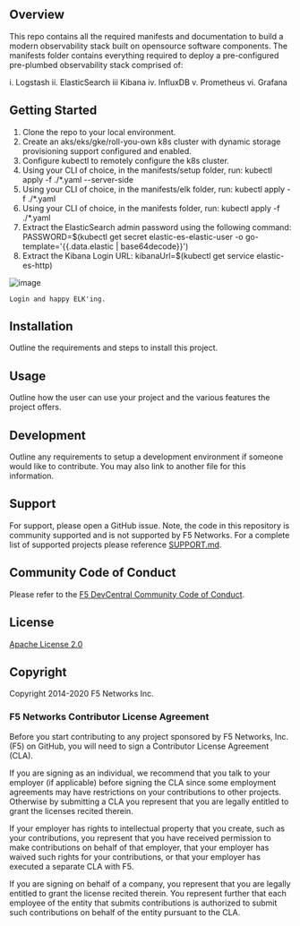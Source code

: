 ## Overview

This repo contains all the required manifests and documentation to build a modern observability stack built on opensource software components. The manifests folder contains everything required to deploy a pre-configured pre-plumbed observability stack comprised of:

  i.   Logstash
  ii.  ElasticSearch
  iii  Kibana
  iv.  InfluxDB
  v.   Prometheus
  vi.  Grafana

## Getting Started

1. Clone the repo to your local environment.
2. Create an aks/eks/gke/roll-you-own k8s cluster with dynamic storage provisioning support configured and enabled.
3. Configure kubectl to remotely configure the k8s cluster.
4. Using your CLI of choice, in the manifests/setup folder, run: kubectl apply -f ./*.yaml --server-side
5. Using your CLI of choice, in the manifests/elk folder, run: kubectl apply -f ./*.yaml
6. Using your CLI of choice, in the manifests folder, run: kubectl apply -f ./*.yaml
7. Extract the ElasticSearch admin password using the following command: PASSWORD=$(kubectl get secret elastic-es-elastic-user -o go-template='{{.data.elastic | base64decode}}')
8. Extract the Kibana Login URL: kibanaUrl=$(kubectl get service elastic-es-http)

![image](https://github.com/user-attachments/assets/7ffa68c2-efd7-4638-a104-b431eafa43a6)

    Login and happy ELK'ing. 

## Installation

Outline the requirements and steps to install this project.

## Usage

Outline how the user can use your project and the various features the project offers.

## Development

Outline any requirements to setup a development environment if someone would like to contribute.  You may also link to another file for this information.

## Support

For support, please open a GitHub issue.  Note, the code in this repository is community supported and is not supported by F5 Networks.  For a complete list of supported projects please reference [SUPPORT.md](SUPPORT.md).

## Community Code of Conduct

Please refer to the [F5 DevCentral Community Code of Conduct](code_of_conduct.md).

## License

[Apache License 2.0](LICENSE)

## Copyright

Copyright 2014-2020 F5 Networks Inc.

### F5 Networks Contributor License Agreement

Before you start contributing to any project sponsored by F5 Networks, Inc. (F5) on GitHub, you will need to sign a Contributor License Agreement (CLA).

If you are signing as an individual, we recommend that you talk to your employer (if applicable) before signing the CLA since some employment agreements may have restrictions on your contributions to other projects.
Otherwise by submitting a CLA you represent that you are legally entitled to grant the licenses recited therein.

If your employer has rights to intellectual property that you create, such as your contributions, you represent that you have received permission to make contributions on behalf of that employer, that your employer has waived such rights for your contributions, or that your employer has executed a separate CLA with F5.

If you are signing on behalf of a company, you represent that you are legally entitled to grant the license recited therein.
You represent further that each employee of the entity that submits contributions is authorized to submit such contributions on behalf of the entity pursuant to the CLA.
